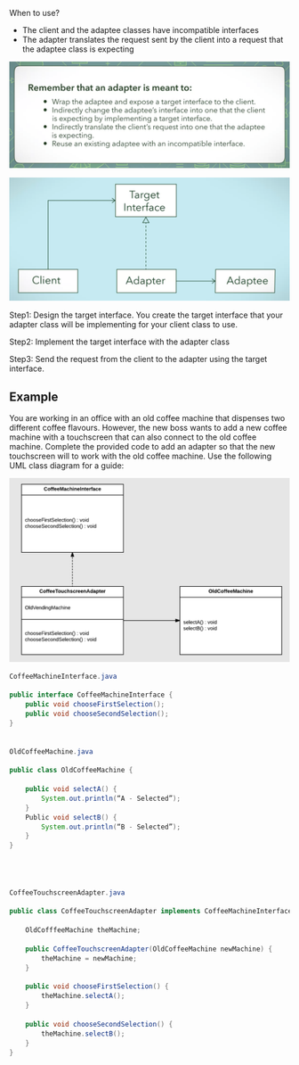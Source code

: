 When to use?
* The client and the adaptee classes have incompatible interfaces
* The adapter translates the request sent by the client into a request that the adaptee class is expecting

![](images/adapter_pattern_3.png)


![](images/adapter_pattern.png)


Step1: Design the target interface. You create the target interface that your adapter class will be implementing for your client class to use. 

Step2: Implement the target interface with the adapter class

Step3: Send the request from the client to the adapter using the target interface.


## Example

You are working in an office with an old coffee machine that dispenses two different coffee flavours. However, the new boss wants to add a new coffee machine with a touchscreen that can also connect to the old coffee machine. Complete the provided code to add an adapter so that the new touchscreen will  to work with the old coffee machine. Use the following UML class diagram for a guide:

![](images/adapter_pattern_2.png)

```java
CoffeeMachineInterface.java

public interface CoffeeMachineInterface {
	public void chooseFirstSelection();
	public void chooseSecondSelection();
}


OldCoffeeMachine.java

public class OldCoffeeMachine {

	public void selectA() {
		System.out.println(“A - Selected”);
	}
	Public void selectB() {
		System.out.println(“B - Selected”);
	}
}




CoffeeTouchscreenAdapter.java

public class CoffeeTouchscreenAdapter implements CoffeeMachineInterface {

	OldCofffeeMachine theMachine;

	public CoffeeTouchscreenAdapter(OldCoffeeMachine newMachine) {
		theMachine = newMachine;
	}
	
	public void chooseFirstSelection() {
		theMachine.selectA();
	}
	
	public void chooseSecondSelection() {
		theMachine.selectB();
	}
}
```
